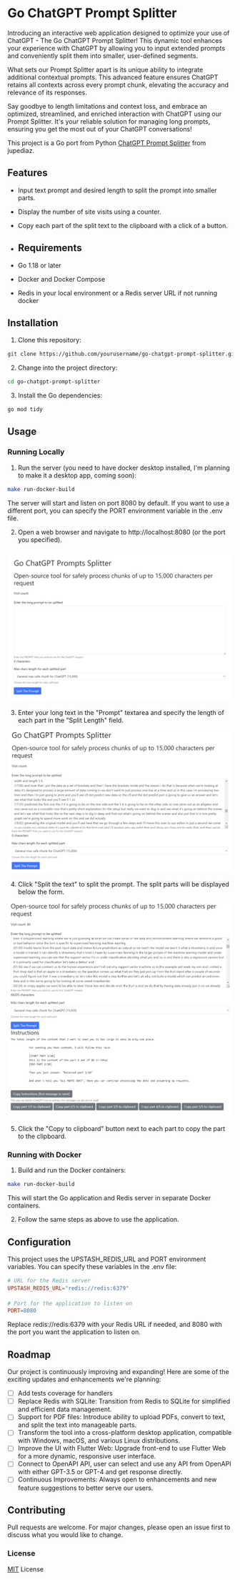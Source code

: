 # Go ChatGPT Prompt Splitter

Introducing an interactive web application designed to optimize your use of ChatGPT - The Go ChatGPT Prompt Splitter! This dynamic tool enhances your experience with ChatGPT by allowing you to input extended prompts and conveniently split them into smaller, user-defined segments.

What sets our Prompt Splitter apart is its unique ability to integrate additional contextual prompts. This advanced feature ensures ChatGPT retains all contexts across every prompt chunk, elevating the accuracy and relevance of its responses.

Say goodbye to length limitations and context loss, and embrace an optimized, streamlined, and enriched interaction with ChatGPT using our Prompt Splitter. It's your reliable solution for managing long prompts, ensuring you get the most out of your ChatGPT conversations!

This project is a Go port from Python [ChatGPT Prompt Splitter](https://github.com/jupediaz/chatgpt-prompt-splitter) from jupediaz.

## Features
- Input text prompt and desired length to split the prompt into smaller parts.
- Display the number of site visits using a counter.
- Copy each part of the split text to the clipboard with a click of a button.

- ## Requirements
- Go 1.18 or later
- Docker and Docker Compose
- Redis in your local environment or a Redis server URL if not running docker

## Installation
 
1. Clone this repository:

```bash
git clone https://github.com/yourusername/go-chatgpt-prompt-splitter.git
```

2. Change into the project directory:
```bash
cd go-chatgpt-prompt-splitter
```

3. Install the Go dependencies:
```bash
go mod tidy
```

## Usage
### Running Locally

1. Run the server (you need to have docker desktop installed, I'm planning to make it a desktop app, coming soon):
```bash
make run-docker-build
```

The server will start and listen on port 8080 by default. If you want to use a
different port, you can specify the PORT environment variable in the .env file.

2. Open a web browser and navigate to http://localhost:8080 (or the port you 
specified).

![Home Page of Local Go ChatGPT Splitter Server](static/images/go-chatgpt-prompt-splitter-start.png)

3. Enter your long text in the "Prompt" textarea and specify the length of each
part in the "Split Length" field.
   

![Copy the long prompt to the text field](static/images/go-chatgpt-prompt-splitter-input-text.png)

4. Click "Split the text" to split the prompt. The split parts will be displayed
below the form.

![Prompt got splitted based on given chunk length](static/images/go-chatgpt-prompt-split-complete.png)

5. Click the "Copy to clipboard" button next to each part to copy the part to
the clipboard.

### Running with Docker
1. Build and run the Docker containers:
```bash
make run-docker-build
```
This will start the Go application and Redis server in separate Docker containers.

2. Follow the same steps as above to use the application.

## Configuration
This project uses the UPSTASH_REDIS_URL and PORT environment variables. 
You can specify these variables in the .env file:

```makefile
# URL for the Redis server
UPSTASH_REDIS_URL="redis://redis:6379"

# Port for the application to listen on
PORT=8080
```

Replace redis://redis:6379 with your Redis URL if needed, and 8080 with the port you want the application to listen on.

## Roadmap

Our project is continuously improving and expanding! Here are some of the exciting updates and enhancements we're planning:

- [ ] Add tests coverage for handlers
- [ ] Replace Redis with SQLite: Transition from Redis to SQLite for simplified and efficient data management.
- [ ] Support for PDF files: Introduce ability to upload PDFs, convert to text, and split the text into manageable parts.
- [ ] Transform the tool into a cross-platform desktop application, compatible with Windows, macOS, and various Linux distributions.
- [ ] Improve the UI with Flutter Web: Upgrade front-end to use Flutter Web for a more dynamic, responsive user interface.
- [ ] Connect to OpenAPI API, user can select and use any API from OpenAPI with either GPT-3.5 or GPT-4 and get response directly. 
- [ ] Continuous Improvements: Always open to enhancements and new feature suggestions to better serve our users.

## Contributing
Pull requests are welcome. For major changes, please open an issue first to discuss what you would like to change.

### License

[MIT](https://choosealicense.com/licenses/mit/) License

